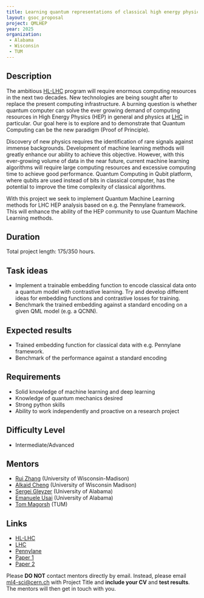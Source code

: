 ```yaml
---
title: Learning quantum representations of classical high energy physics data with contrastive learning
layout: gsoc_proposal
project: QMLHEP
year: 2025
organization:
 - Alabama
 - Wisconsin
 - TUM
---
```


## Description
The ambitious [HL-LHC](https://hilumilhc.web.cern.ch) program will require enormous computing resources in the next two decades. New technologies are being sought after to replace the present computing infrastructure. A burning question is whether quantum computer can solve the ever growing demand of computing resources in High Energy Physics (HEP) in general and physics at [LHC](https://home.cern/science/accelerators/large-hadron-collider) in particular. Our goal here is to explore and to demonstrate that Quantum Computing can be the new paradigm (Proof of Principle).

Discovery of new physics requires the identification of rare signals against immense backgrounds. Development of machine learning methods will greatly enhance our ability to achieve this objective. However, with this ever-growing volume of data in the near future, current machine learning algorithms will require large computing resources and excessive computing time to achieve good performance. Quantum Computing in Qubit platform, where qubits are used instead of bits in classical computer, has the potential to improve the time complexity of classical algorithms.

With this project we seek to implement Quantum Machine Learning methods for LHC HEP analysis based on e.g. the Pennylane framework. This will enhance the ability of the HEP community to use Quantum Machine Learning methods.

## Duration

Total project length: 175/350 hours.

## Task ideas
  * Implement a trainable embedding function to encode classical data onto a quantum model with contrastive learning. Try and develop different ideas for embedding functions and contrastive losses for training.
  * Benchmark the trained embedding against a standard encoding on a given QML model (e.g. a QCNN).
 
## Expected results
  * Trained embedding function for classical data with e.g. Pennylane framework.
  * Benchmark of the performance against a standard encoding
  

<!-- ## Test
Please use [this link](https://docs.google.com/document/d/1dqBGbH44Eu3W432oRxpOCfI5Dy2pgh2E21JcHeD0fng/edit?usp=sharing) to access the test for this project. -->
  
## Requirements
  * Solid knowledge of machine learning and deep learning
  * Knowledge of quantum mechanics desired
  * Strong python skills
  * Ability to work independently and proactive on a research project 

## Difficulty Level
  * Intermediate/Advanced

## Mentors
  * [Rui Zhang](mailto:ml4-sci@cern.ch) (University of Wisconsin-Madison)
  * [Alkaid Cheng](mailto:ml4-sci@cern.ch) (University of Wisconsin Madison)
  * [Sergei Gleyzer](mailto:ml4-sci@cern.ch) (University of Alabama)
  * [Emanuele Usai](mailto:ml4-sci@cern.ch) (University of Alabama)
  * [Tom Magorsh](mailto:ml4-sci@cern.ch) (TUM)

## Links
  * [HL-LHC](https://hilumilhc.web.cern.ch)
  * [LHC](https://home.cern/science/accelerators/large-hadron-collider)
  * [Pennylane](https://pennylane.ai)
  * [Paper 1](https://iopscience.iop.org/article/10.1088/2058-9565/ac6825)
  * [Paper 2](https://arxiv.org/abs/2008.08605)

Please **DO NOT** contact mentors directly by email. Instead, please email [ml4-sci@cern.ch](mailto:ml4-sci@cern.ch) with Project Title and **include your CV** and **test results**. The mentors will then get in touch with you.
